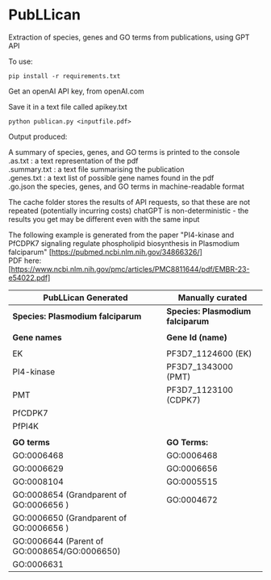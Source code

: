 # PubLLican
Extraction of species, genes and GO terms from publications, using GPT API

To use:

    pip install -r requirements.txt

Get an openAI API key, from openAI.com 

Save it in a text file called apikey.txt

    python publican.py <inputfile.pdf>

Output produced:

A summary of species, genes, and GO terms is printed to the console  
<inputfile>.as.txt : a text representation of the pdf  
<inputfile>.summary.txt : a text file summarising the publication  
<inputfile>.genes.txt : a text list of possible gene names found in the pdf  
<inputfile>.go.json the species, genes, and GO terms in machine-readable format  

The cache folder stores the results of API requests, so that these are not repeated (potentially incurring costs)
chatGPT is non-deterministic - the results you get may be different even with the same input

The following example is generated from the paper
"PI4-kinase and PfCDPK7 signaling regulate phospholipid biosynthesis in Plasmodium falciparum"
[https://pubmed.ncbi.nlm.nih.gov/34866326/]  
PDF here: [https://www.ncbi.nlm.nih.gov/pmc/articles/PMC8811644/pdf/EMBR-23-e54022.pdf]  

| PubLLican Generated                          | Manually curated                   |
|----------------------------------------------|------------------------------------|
| **Species: Plasmodium falciparum**           | **Species: Plasmodium falciparum** |
|                                              |                                    |
| **Gene names**                               | **Gene Id (name)**                 |
|                                              |                                    |
| EK                                           | PF3D7_1124600 (EK)                 |
| PI4-kinase                                   | PF3D7_1343000 (PMT)                |
| PMT                                          | PF3D7_1123100 (CDPK7)              |
| PfCDPK7                                      |                                    |
| PfPI4K                                       |                                    |
|                                              |                                    |
| **GO terms**                                 | **GO Terms:**                      |
| GO:0006468                                   | GO:0006468                         |
| GO:0006629                                   | GO:0006656                         |
| GO:0008104                                   | GO:0005515                         |
| GO:0008654 (Grandparent of GO:0006656 )      | GO:0004672                         |
| GO:0006650 (Grandparent of GO:0006656 )      |                                    |
| GO:0006644 (Parent of GO:0008654/GO:0006650) |                                    |
| GO:0006631                                   |                                    |
